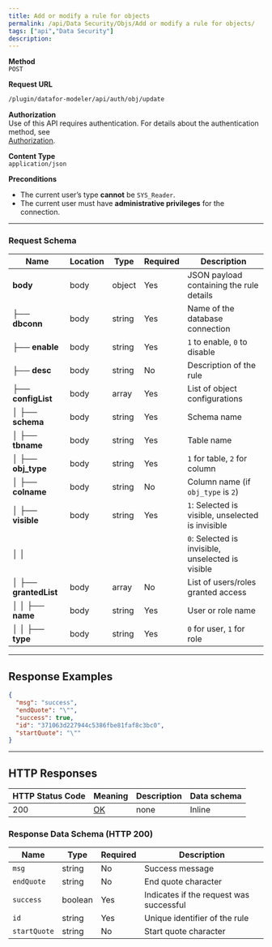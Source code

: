 ```yaml
---
title: Add or modify a rule for objects
permalink: /api/Data Security/Objs/Add or modify a rule for objects/
tags: ["api","Data Security"]
description: 
---
```


**Method**  
`POST`

**Request URL**
```html
/plugin/datafor-modeler/api/auth/obj/update
```

**Authorization**  
Use of this API requires authentication. For details about the authentication method, see  
[Authorization](/api/index/#_5-authentication-security).

**Content Type**  
`application/json`

**Preconditions**
- The current user’s type **cannot** be `SYS_Reader`.
- The current user must have **administrative privileges** for the connection.

---

### **Request Schema**

| Name                        | Location | Type     | Required | Description                                               |
|-----------------------------|----------|----------|----------|-----------------------------------------------------------|
| **body**                    | body     | object   | Yes      | JSON payload containing the rule details                  |
| ├── **dbconn**              | body     | string   | Yes      | Name of the database connection                           |
| ├── **enable**              | body     | string   | Yes      | `1` to enable, `0` to disable                             |
| ├── **desc**                | body     | string   | No       | Description of the rule                                   |
| ├── **configList**          | body     | array    | Yes      | List of object configurations                            |
| │   ├── **schema**         | body     | string   | Yes      | Schema name                                              |
| │   ├── **tbname**         | body     | string   | Yes      | Table name                                               |
| │   ├── **obj_type**       | body     | string   | Yes      | `1` for table, `2` for column                            |
| │   ├── **colname**        | body     | string   | No       | Column name (if `obj_type` is `2`)                       |
| │   ├── **visible**        | body     | string   | Yes      | `1`: Selected is visible, unselected is invisible        |
| │   │                     |          |          |          | `0`: Selected is invisible, unselected is visible        |
| │   ├── **grantedList**    | body     | array    | No       | List of users/roles granted access                       |
| │   │   ├── **name**       | body     | string   | Yes      | User or role name                                        |
| │   │   ├── **type**       | body     | string   | Yes      | `0` for user, `1` for role                               |

---

## **Response Examples**

```json
{
  "msg": "success",
  "endQuote": "\"",
  "success": true,
  "id": "371063d227944c5386fbe81faf8c3bc0",
  "startQuote": "\""
}
```

---

## **HTTP Responses**

| HTTP Status Code | Meaning                                                                 | Description | Data schema |
|------------------|-------------------------------------------------------------------------|------------|------------|
| 200              | [OK](https://tools.ietf.org/html/rfc7231#section-6.3.1)                | none       | Inline     |

### **Response Data Schema (HTTP 200)**

| Name         | Type    | Required | Description                |
|-------------|---------|----------|----------------------------|
| `msg`       | string  | No       | Success message            |
| `endQuote`  | string  | No       | End quote character        |
| `success`   | boolean | Yes      | Indicates if the request was successful |
| `id`        | string  | Yes      | Unique identifier of the rule |
| `startQuote`| string  | No       | Start quote character      |